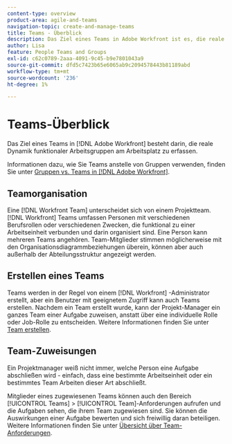 ```yaml
---
content-type: overview
product-area: agile-and-teams
navigation-topic: create-and-manage-teams
title: Teams - Überblick
description: Das Ziel eines Teams in Adobe Workfront ist es, die reale Dynamik funktionaler Arbeitsgruppen am Arbeitsplatz zu erfassen.
author: Lisa
feature: People Teams and Groups
exl-id: c62c0789-2aaa-4091-9c45-b9e7801043a9
source-git-commit: dfd5c7423b65e6065ab9c2094578443b81189abd
workflow-type: tm+mt
source-wordcount: '236'
ht-degree: 1%

---
```


# Teams-Überblick

<!-- Audited: 01/2024 -->

Das Ziel eines Teams in [!DNL Adobe Workfront] besteht darin, die reale Dynamik funktionaler Arbeitsgruppen am Arbeitsplatz zu erfassen.

Informationen dazu, wie Sie Teams anstelle von Gruppen verwenden, finden Sie unter [Gruppen vs. Teams in [!DNL Adobe Workfront]](../../people-teams-and-groups/work-with-groups-and-teams/understanding-differences-and-similarities-between-groups-and-teams.md).

## Teamorganisation

Eine [!DNL Workfront Team] unterscheidet sich von einem Projektteam. [!DNL Workfront] Teams umfassen Personen mit verschiedenen Berufsrollen oder verschiedenen Zwecken, die funktional zu einer Arbeitseinheit verbunden und darin organisiert sind. Eine Person kann mehreren Teams angehören. Team-Mitglieder stimmen möglicherweise mit den Organisationsdiagrammbeziehungen überein, können aber auch außerhalb der Abteilungsstruktur angezeigt werden.

## Erstellen eines Teams

Teams werden in der Regel von einem [!DNL Workfront] -Administrator erstellt, aber ein Benutzer mit geeignetem Zugriff kann auch Teams erstellen. Nachdem ein Team erstellt wurde, kann der Projekt-Manager ein ganzes Team einer Aufgabe zuweisen, anstatt über eine individuelle Rolle oder Job-Rolle zu entscheiden. Weitere Informationen finden Sie unter [Team erstellen](/help/quicksilver/people-teams-and-groups/create-and-manage-teams/create-a-team.md).

## Team-Zuweisungen

Ein Projektmanager weiß nicht immer, welche Person eine Aufgabe abschließen wird - einfach, dass eine bestimmte Arbeitseinheit oder ein bestimmtes Team Arbeiten dieser Art abschließt.

Mitglieder eines zugewiesenen Teams können auch den Bereich [!UICONTROL Teams] > [!UICONTROL Team]-Anforderungen aufrufen und die Aufgaben sehen, die ihrem Team zugewiesen sind. Sie können die Auswirkungen einer Aufgabe bewerten und sich freiwillig daran beteiligen. Weitere Informationen finden Sie unter [Übersicht über Team-Anforderungen](/help/quicksilver/people-teams-and-groups/work-with-team-requests/team-requests-overview.md).
